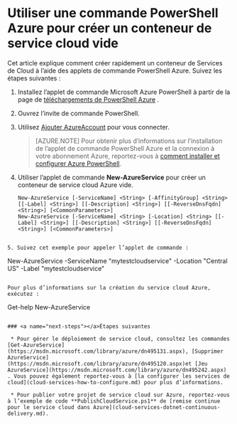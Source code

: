 <properties
   pageTitle="Créer un conteneur de service cloud avec PowerShell | Microsoft Azure"
   description="Cet article explique comment créer un conteneur de services de cloud avec PowerShell. Le conteneur héberge rôles web et de travail."
   services="cloud-services"
   documentationCenter=".net"
   authors="cawaMS"
   manager="timlt"
   editor=""/>

<tags
   ms.service="cloud-services"
   ms.devlang="dotnet"
   ms.topic="article"
   ms.tgt_pltfrm="powershell"
   ms.workload="na"
   ms.date="07/29/2016"
   ms.author="cawa"/>

# <a name="use-an-azure-powershell-command-to-create-an-empty-cloud-service-container"></a>Utiliser une commande PowerShell Azure pour créer un conteneur de service cloud vide
Cet article explique comment créer rapidement un conteneur de Services de Cloud à l’aide des applets de commande PowerShell Azure. Suivez les étapes suivantes :

1. Installez l’applet de commande Microsoft Azure PowerShell à partir de la page de [téléchargements de PowerShell Azure](http://aka.ms/webpi-azps) .
2. Ouvrez l’invite de commande PowerShell.
3. Utilisez [Ajouter AzureAccount](https://msdn.microsoft.com/library/dn495128.aspx) pour vous connecter.

    > [AZURE.NOTE] Pour obtenir plus d’informations sur l’installation de l’applet de commande PowerShell Azure et la connexion à votre abonnement Azure, reportez-vous à [comment installer et configurer Azure PowerShell](../powershell-install-configure.md).

4. Utiliser l’applet de commande **New-AzureService** pour créer un conteneur de service cloud Azure vide.

    ```
    New-AzureService [-ServiceName] <String> [-AffinityGroup] <String> [[-Label] <String>] [[-Description] <String>] [[-ReverseDnsFqdn] <String>] [<CommonParameters>]
    New-AzureService [-ServiceName] <String> [-Location] <String> [[-Label] <String>] [[-Description] <String>] [[-ReverseDnsFqdn] <String>] [<CommonParameters>]
```

5. Suivez cet exemple pour appeler l’applet de commande :
```
New-AzureService -ServiceName "mytestcloudservice" -Location "Central US" -Label "mytestcloudservice"
```

Pour plus d’informations sur la création du service cloud Azure, exécutez :
```
Get-help New-AzureService
```

### <a name="next-steps"></a>Étapes suivantes

 * Pour gérer le déploiement de service cloud, consultez les commandes [Get-AzureService](https://msdn.microsoft.com/library/azure/dn495131.aspx), [Supprimer AzureService](https://msdn.microsoft.com/library/azure/dn495120.aspx)et [Jeu AzureService](https://msdn.microsoft.com/library/azure/dn495242.aspx) . Vous pouvez également reportez-vous à [la configurer les services de cloud](cloud-services-how-to-configure.md) pour plus d’informations.

 * Pour publier votre projet de service cloud sur Azure, reportez-vous à l’exemple de code **PublishCloudService.ps1** de [remise continue pour le service cloud dans Azure](cloud-services-dotnet-continuous-delivery.md).
